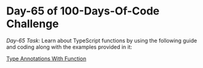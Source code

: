 # Day-65 of 100-Days-Of-Code Challenge

*Day-65 Task:*
Learn about TypeScript functions by using the following guide and coding along with the examples provided in it:

[Type Annotations With Function](https://github.com/AsharibAli/100-days-of-code/tree/main/day-65/TS-Function)